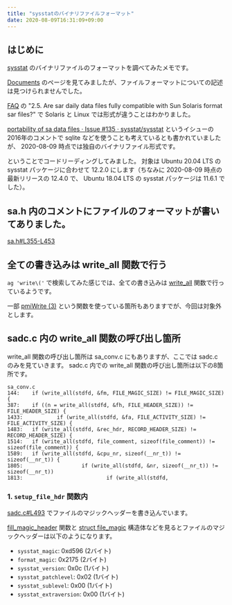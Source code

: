```yaml
---
title: "sysstatのバイナリファイルフォーマット"
date: 2020-08-09T16:31:09+09:00
---
```


## はじめに

[sysstat](http://sebastien.godard.pagesperso-orange.fr/) のバイナリファイルのフォーマットを調べてみたメモです。

[Documents](http://sebastien.godard.pagesperso-orange.fr/documentation.html) のページを見てみましたが、ファイルフォーマットについての記述は見つけられませんでした。

[FAQ](http://sebastien.godard.pagesperso-orange.fr/faq.html) の "2.5. Are sar daily data files fully compatible with Sun Solaris format sar files?" で Solaris と Linux では形式が違うことはわかりました。

[portability of sa data files · Issue #135 · sysstat/sysstat](https://github.com/sysstat/sysstat/issues/135) というイシューの2016年のコメントで sqlite などを使うことも考えているとも書かれていましたが、 2020-08-09 時点では独自のバイナリファイル形式です。

ということでコードリーディングしてみました。
対象は Ubuntu 20.04 LTS の sysstat パッケージに合わせて 12.2.0 にします（ちなみに 2020-08-09 時点の最新リリースの 12.4.0 で、 Ubuntu 18.04 LTS の sysstat パッケージは 11.6.1 でした）。

## sa.h 内のコメントにファイルのフォーマットが書いてありました。

[sa.h#L355-L453](https://github.com/sysstat/sysstat/blob/v12.4.0/sa.h#L355-L453)

## 全ての書き込みは write_all 関数で行う

`ag 'write\('` で検索してみた感じでは、全ての書き込みは [write_all](https://github.com/sysstat/sysstat/blob/v12.4.0/sa_common.c#L400-L435) 関数で行っているようです。

一部 [pmiWrite (3)](https://manpages.ubuntu.com/manpages/focal/en/man3/pmiWrite.3.html) という関数を使っている箇所もありますでが、今回は対象外とします。

## sadc.c 内の write_all 関数の呼び出し箇所

write_all 関数の呼び出し箇所は sa_conv.c にもありますが、ここでは sadc.c のみを見ていきます。
sadc.c 内での write_all 関数の呼び出し箇所は以下の8箇所です。

```
sa_conv.c
144:    if (write_all(stdfd, &fm, FILE_MAGIC_SIZE) != FILE_MAGIC_SIZE) {
387:    if ((n = write_all(stdfd, &fh, FILE_HEADER_SIZE)) != FILE_HEADER_SIZE) {
1433:           if (write_all(stdfd, &fa, FILE_ACTIVITY_SIZE) != FILE_ACTIVITY_SIZE) {
1483:   if (write_all(stdfd, &rec_hdr, RECORD_HEADER_SIZE) != RECORD_HEADER_SIZE) {
1514:   if (write_all(stdfd, file_comment, sizeof(file_comment)) != sizeof(file_comment)) {
1589:   if (write_all(stdfd, &cpu_nr, sizeof(__nr_t)) != sizeof(__nr_t)) {
1805:                   if (write_all(stdfd, &nr, sizeof(__nr_t)) != sizeof(__nr_t))
1813:                           if (write_all(stdfd,
```

### 1. `setup_file_hdr` 関数内

[sadc.c#L493](https://github.com/sysstat/sysstat/blob/v12.4.0/sadc.c#L493) でファイルのマジックヘッダーを書き込んでいます。

[fill_magic_header](https://github.com/sysstat/sysstat/blob/v12.4.0/sadc.c#L448-L472) 関数と
[struct file_magic](https://github.com/sysstat/sysstat/blob/v12.4.0/sa.h#L479-L522) 構造体などを見るとファイルのマジックヘッダーは以下のようになります。

* `sysstat_magic`: 0xd596 (2バイト)
* `format_magic`: 0x2175 (2バイト)
* `sysstat_version`: 0x0c (1バイト)
* `sysstat_patchlevel`: 0x02 (1バイト)
* `sysstat_sublevel`: 0x00 (1バイト)
* `sysstat_extraversion`: 0x00 (1バイト)
